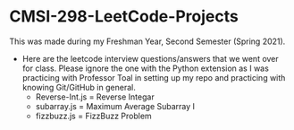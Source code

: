 # CMSI-298-LeetCode-Projects

This was made during my Freshman Year, Second Semester (Spring 2021).

- Here are the leetcode interview questions/answers that we went over for class. Please ignore the one with the Python extension as I was practicing with Professor Toal in setting up my repo and practicing with knowing Git/GitHub in general.
  - Reverse-Int.js = Reverse Integar
  - subarray.js = Maximum Average Subarray I
  - fizzbuzz.js = FizzBuzz Problem

